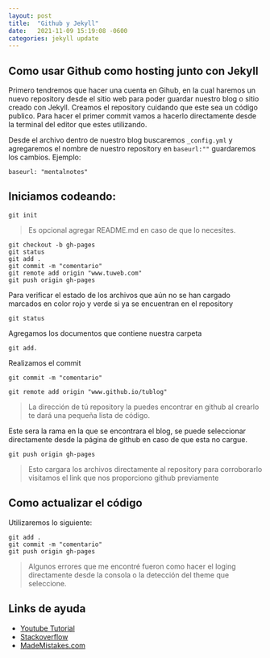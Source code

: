 ```yaml
---
layout: post
title:  "Github y Jekyll"
date:   2021-11-09 15:19:08 -0600
categories: jekyll update
---
```

## Como usar Github como hosting junto con Jekyll
Primero tendremos que hacer una cuenta en Gihub, en la cual haremos un nuevo repository desde el sitio web para poder guardar nuestro blog o sitio creado con Jekyll. Creamos el repository cuidando que este sea un código publico. Para hacer el primer commit vamos a hacerlo directamente desde la terminal del editor que estes utilizando.

Desde el archivo dentro de nuestro blog buscaremos `_config.yml` y agregaremos el nombre de nuestro repository en `baseurl:""` guardaremos los cambios.
Ejemplo:
````
baseurl: "mentalnotes"
````

## Iniciamos codeando:

````
git init
````
>Es opcional agregar README.md en caso de que lo necesites.

````
git checkout -b gh-pages
git status
git add .
git commit -m "comentario"
git remote add origin "www.tuweb.com"
git push origin gh-pages
````
Para verificar el estado de los archivos que aún no se han cargado marcados en color rojo y verde si ya se encuentran en el repository
````
git status
````

Agregamos los documentos que contiene nuestra carpeta
````
git add.
````
Realizamos el commit
````
git commit -m "comentario"
````
````
git remote add origin "www.github.io/tublog"
````
>La dirección de tú repository la puedes encontrar en github al crearlo te dará una pequeña lista de código.

Este sera la rama en la que se encontrara el blog, se puede seleccionar directamente desde la página de github en caso de que esta no cargue.

````
git push origin gh-pages
````
>Esto cargara los archivos directamente al repository para corroborarlo visitamos el link que nos proporciono github previamente

## Como actualizar el código

Utilizaremos lo siguiente:

````
git add .
git commit -m "comentario"
git push origin gh-pages
````
>Algunos errores que me encontré fueron como hacer el loging directamente desde la consola o la detección del theme que seleccione.

## Links de ayuda
* [Youtube Tutorial]
* [Stackoverflow]
* [MadeMistakes.com]

[Youtube Tutorial]: https://www.youtube.com/watch?v=fqFjuX4VZmU&t=156s&ab_channel=MikeDane
[Stackoverflow]: https://stackoverflow.com/questions/22514104/cant-get-site-baseurl-to-work-in-jekyll
[MadeMistakes.com]: https://mademistakes.com/mastering-jekyll/site-url-baseurl/
